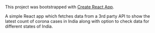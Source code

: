 This project was bootstrapped with [Create React App](https://github.com/facebook/create-react-app).

A simple React app which fetches data from a 3rd party API to show the latest count of corona cases in India along with option to check data for different states of India.
